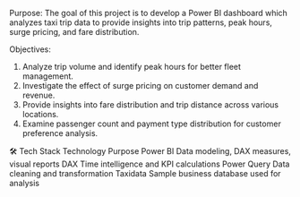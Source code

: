 Purpose:
The goal of this project is to develop a Power BI dashboard which analyzes taxi trip data to provide insights into trip patterns, peak hours, surge pricing, and fare distribution. 

Objectives:
1.	Analyze trip volume and identify peak hours for better fleet management.
2.	Investigate the effect of surge pricing on customer demand and revenue.
3.	Provide insights into fare distribution and trip distance across various locations.
4.	Examine passenger count and payment type distribution for customer preference analysis.

   🛠️ Tech Stack
Technology	Purpose
Power BI	Data modeling, DAX measures, visual reports
DAX	Time intelligence and KPI calculations
Power Query	Data cleaning and transformation
Taxidata 	Sample business database used for analysis

